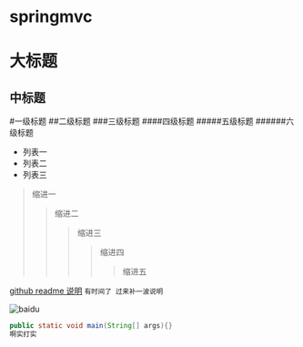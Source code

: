 # springmvc
大标题
=======================
中标题
-------
#一级标题
##二级标题
###三级标题
####四级标题
#####五级标题
######六级标题
* 列表一
* 列表二
* 列表三
>缩进一
>>缩进二
>>>缩进三
>>>>缩进四
>>>>>缩进五<br>

[github readme 说明](https://blog.csdn.net/weiyuefei/article/details/77199324)
```有时间了 过来补一波说明```

![baidu](http://www.baidu.com/img/bdlogo.gif "百度logo") 
```Java
public static void main(String[] args){}
啊实打实
```
